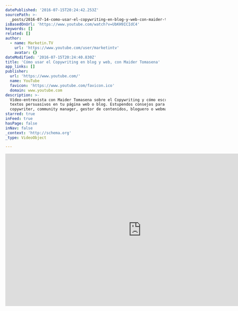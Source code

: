 ```yaml
---
datePublished: '2016-07-15T20:24:42.253Z'
sourcePath: >-
  _posts/2016-07-14-como-usar-el-copywriting-en-blog-y-web-con-maider-tomasena.md
isBasedOnUrl: 'https://www.youtube.com/watch?v=UbKH9ICIdC4'
keywords: []
related: []
author:
  - name: Marketin.TV
    url: 'https://www.youtube.com/user/marketintv'
    avatar: {}
dateModified: '2016-07-15T20:24:40.830Z'
title: 'Cómo usar el Copywriting en blog y web, con Maider Tomasena'
app_links: []
publisher:
  url: 'https://www.youtube.com/'
  name: YouTube
  favicon: 'https://www.youtube.com/favicon.ico'
  domain: www.youtube.com
description: >-
  Vídeo-entrevista con Maider Tomasena sobre el Copywriting y cómo escribir
  textos persuasivos en tu página web o blog. Estupendos consejos para cualquier
  copywriter, community manager, gestor de contenidos, bloguero o webmaster.
starred: true
inFeed: true
hasPage: false
inNav: false
_context: 'http://schema.org'
_type: VideoObject

---
```

<iframe src="https://cdn.embedly.com/widgets/media.html?src=https%3A%2F%2Fwww.youtube.com%2Fembed%2FUbKH9ICIdC4%3Ffeature%3Doembed&amp;url=http%3A%2F%2Fwww.youtube.com%2Fwatch%3Fv%3DUbKH9ICIdC4&amp;image=https%3A%2F%2Fi.ytimg.com%2Fvi%2FUbKH9ICIdC4%2Fhqdefault.jpg&amp;key=b7d04c9b404c499eba89ee7072e1c4f7&amp;type=text%2Fhtml&amp;schema=youtube" width="854" height="480" scrolling="no" frameborder="0" allowfullscreen="" style=""></iframe>